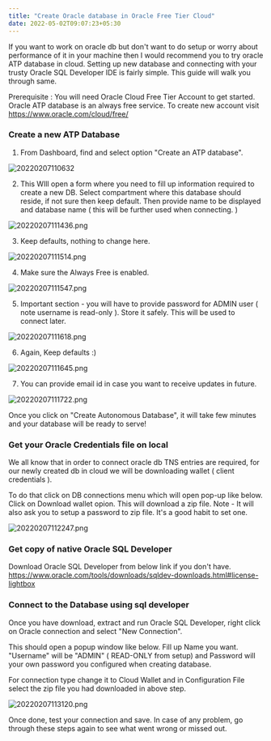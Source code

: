 ```yaml
---
title: "Create Oracle database in Oracle Free Tier Cloud"
date: 2022-05-02T09:07:23+05:30
---
```


If you want to work on oracle db but don't want to do setup or worry about performance of it in your machine then I would recommend you to try oracle ATP database in cloud. 
Setting up new database and connecting with your trusty Oracle SQL Developer IDE is fairly simple. This guide will walk you through same.

Prerequisite : You will need Oracle Cloud Free Tier Account to get started. Oracle ATP database is an always free service. 
To create new account visit https://www.oracle.com/cloud/free/

### Create a new ATP Database
1. From Dashboard, find and select option "Create an ATP database".

![20220207110632](/20220207110632.png)

2. This WIll open a form where you need to fill up information required to create a new DB. Select compartment where this database should reside, if not sure then keep default. Then provide name to be displayed and database name ( this will be further used when connecting. )

![20220207111436.png](/20220207111436.png)


3. Keep defaults, nothing to change here.

![20220207111514.png](/20220207111514.png)


4. Make sure the Always Free is enabled. 

![20220207111547.png](/20220207111547.png)

5. Important section - you will have to provide password for ADMIN user ( note username is read-only ). Store it safely. This will be used to connect later.

![20220207111618.png](/20220207111618.png)

6. Again, Keep defaults :)

![20220207111645.png](/20220207111645.png)

7. You can provide email id in case you want to receive updates in future.

![20220207111722.png](/20220207111722.png)


Once you click on "Create Autonomous Database", it will take few minutes and your database will be ready to serve!

### Get your Oracle Credentials file on local

We all know that in order to connect oracle db TNS entries are required, for our newly created db in cloud we will be downloading wallet ( client credentials ). 

To do that click on DB connections menu which will open pop-up like below. Click on Download wallet opion. This will download a zip file.
Note - It will also ask you to setup a password to zip file. It's a good habit to set one.

![20220207112247.png](/20220207112247.png)


### Get copy of native Oracle SQL Developer
Download Oracle SQL Developer from below link if you don't have.
https://www.oracle.com/tools/downloads/sqldev-downloads.html#license-lightbox

### Connect to the Database using sql developer

Once you have download, extract and run Oracle SQL Developer, right click on Oracle connection and select "New Connection".

This should open a popup window like below. Fill up Name you want. "Username" will be "ADMIN" ( READ-ONLY from setup) and Password will your own password you configured when creating database.

For connection type change it to Cloud Wallet and in Configuration File select the zip file you had downloaded in above step. 


![20220207113120.png](/20220207113120.png)

Once done, test your connection and save. 
In case of any problem, go through these steps again to see what went wrong or missed out. 
